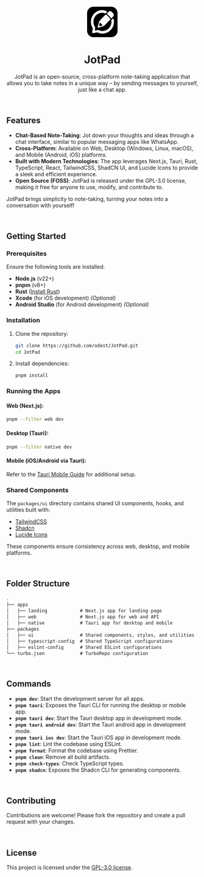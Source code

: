 <p align="center">
<img src="https://raw.githubusercontent.com/odest/JotPad/refs/heads/master/apps/native/src-tauri/icons/icon.png" alt="logo" width="80" height="80"/>
</p>

<div align="center">

JotPad
===========================

JotPad is an open-source, cross-platform note-taking application that allows you to take notes in a unique way – by sending messages to yourself, just like a chat app.

</div>

<br>

## Features

- **Chat-Based Note-Taking**: Jot down your thoughts and ideas through a chat interface, similar to popular messaging apps like WhatsApp.
- **Cross-Platform**: Available on Web, Desktop (Windows, Linux, macOS), and Mobile (Android, iOS) platforms.
- **Built with Modern Technologies**: The app leverages Next.js, Tauri, Rust, TypeScript, React, TailwindCSS, ShadCN UI, and Lucide Icons to provide a sleek and efficient experience.
- **Open Source (FOSS)**: JotPad is released under the GPL-3.0 license, making it free for anyone to use, modify, and contribute to.

JotPad brings simplicity to note-taking, turning your notes into a conversation with yourself!

<br>

## Getting Started

### Prerequisites

Ensure the following tools are installed:

- **Node.js** (v22+)
- **pnpm** (v8+)
- **Rust** ([Install Rust](https://www.rust-lang.org/tools/install))
- **Xcode** (for iOS development) _(Optional)_
- **Android Studio** (for Android development) _(Optional)_

### Installation

1. Clone the repository:

   ```bash
   git clone https://github.com/odest/JotPad.git
   cd JotPad
   ```

2. Install dependencies:

   ```bash
   pnpm install
   ```

### Running the Apps

#### Web (Next.js):

```bash
pnpm --filter web dev
```

#### Desktop (Tauri):

```bash
pnpm --filter native dev
```

#### Mobile (iOS/Android via Tauri):

Refer to the [Tauri Mobile
Guide](https://tauri.app/develop/#using-xcode-or-android-studio) for additional
setup.

### Shared Components

The `packages/ui` directory contains shared UI components, hooks, and utilities
built with:

- [TailwindCSS](https://tailwindcss.com/)
- [Shadcn](https://ui.shadcn.com/)
- [Lucide Icons](https://lucide.dev/)

These components ensure consistency across web, desktop, and mobile platforms.

<br>

## Folder Structure

```plaintext
.
├── apps
│   ├── landing            # Next.js app for landing page
│   ├── web                # Next.js app for web and API
│   ├── native             # Tauri app for desktop and mobile
├── packages
│   ├── ui                 # Shared components, styles, and utilities
│   ├── typescript-config  # Shared TypeScript configurations
│   ├── eslint-config      # Shared ESLint configurations
└── turbo.json             # TurboRepo configuration
```

<br>

## Commands

- **`pnpm dev`**: Start the development server for all apps.
- **`pnpm tauri`**: Exposes the Tauri CLI for running the desktop or mobile app.
- **`pnpm tauri dev`**: Start the Tauri desktop app in development mode.
- **`pnpm tauri android dev`**: Start the Tauri android app in development mode.
- **`pnpm tauri ios dev`**: Start the Tauri iOS app in development mode.
- **`pnpm lint`**: Lint the codebase using ESLint.
- **`pnpm format`**: Format the codebase using Prettier.
- **`pnpm clean`**: Remove all build artifacts.
- **`pnpm check-types`**: Check TypeScript types.
- **`pnpm shadcn`**: Exposes the Shadcn CLI for generating components.

<br>

## Contributing

Contributions are welcome! Please fork the repository and create a pull request
with your changes.

<br>

## License

This project is licensed under the [GPL-3.0 license](LICENSE).
